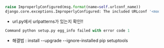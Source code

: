 ```python
raise ImproperlyConfigured(msg.format(name=self.urlconf_name))
django.core.exceptions.ImproperlyConfigured: The included URLconf '<module 'posts.urls' from '/home/hkyoo52/django/costory/posts/urls.py'>' does not appear to have any patterns in it. If you see valid patterns in the file then the issue is probably caused by a circular import.
```
* url.py에서 urlpatterns가 있는지 확인!!


```python
Command python setup.py egg_info failed with error code 1 
```
* 해결법 : install --upgrade --ignore-installed pip setuptools
